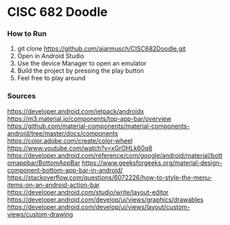 # CISC 682 Doodle

### How to Run 
1. git clone https://github.com/ajarmusch/CISC682Doodle.git
2. Open in Android Studio
3. Use the device Manager to open an emulator
4. Build the project by pressing the play button
5. Feel free to play around

### Sources 
https://developer.android.com/jetpack/androidx
https://m3.material.io/components/top-app-bar/overview
https://github.com/material-components/material-components-android/tree/master/docs/components
https://color.adobe.com/create/color-wheel
https://www.youtube.com/watch?v=xGrOHLk60q8
https://developer.android.com/reference/com/google/android/material/bottomappbar/BottomAppBar
https://www.geeksforgeeks.org/material-design-component-bottom-app-bar-in-android/
https://stackoverflow.com/questions/6072226/how-to-style-the-menu-items-on-an-android-action-bar
https://developer.android.com/studio/write/layout-editor
https://developer.android.com/develop/ui/views/graphics/drawables
https://developer.android.com/develop/ui/views/layout/custom-views/custom-drawing
